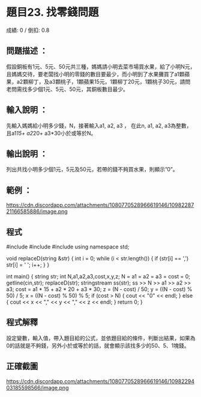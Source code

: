 # 題目23. 找零錢問題
成績: 0 / 倒扣: 0.8
## 問題描述 ：

假設銅板有1元、5元、50元共三種，媽媽請小明去菜市場買水果，給了小明N元，且媽媽交待，要老闆找小明的零錢的數目要最少，而小明到了水果攤買了a1顆蘋果，a2顆柳丁，及a3顆桃子，1顆蘋果15元，1顆柳丁20元，1顆桃子30元，請問老問需找多少個1元、5元、50元，其銅板數目最少。

## 輸入說明 ：

先輸入媽媽給小明多少錢，N，接著輸入a1, a2, a3 ， 在此n, a1, a2, a3為整數，且a1*15+ a2*20+ a3*30小於或等於N。

## 輸出說明 ：

列出共找小明多少個1元，5元及50元，若帶的錢不夠買水果，則顯示”0”。

## 範例 ：
https://cdn.discordapp.com/attachments/1080770528966619146/1098228721166585886/image.png

## 程式
#include <iostream>
#include<string>
#include<sstream>
using namespace std;

void replaceD(string &str)
{
	int i = 0;
	while (i < str.length())
	{
		if (str[i] == ',')
		str[i] = ' ';
		i++;
	}
}

int main()
{
	string str;
	int N,a1,a2,a3,cost,x,y,z;
	N = a1 = a2 = a3 = cost = 0;
	getline(cin,str);
	replaceD(str);
	stringstream ss(str);
	ss >> N >> a1 >> a2 >> a3;
	cost = a1 * 15 + a2 * 20 + a3 * 30;
	z = (N - cost) / 50;
	y = ((N - cost) % 50) / 5;
	x = ((N - cost) % 50) % 5;
	if (cost > N)
	{
		cout << "0" << endl;
	}
	else
	{
		cout << x << "," << y << "," << z << endl;
	}
	return 0;
}
## 程式解釋
  設定變數，輸入值，帶入題目給的公式，並依題目給的條件，判斷出結果，如果為0的話就是不夠錢，另外小於或等於的話，就會顯示該找多少的50、5、1塊錢。
## 正確截圖
  https://cdn.discordapp.com/attachments/1080770528966619146/1098229403185598566/image.png
  
